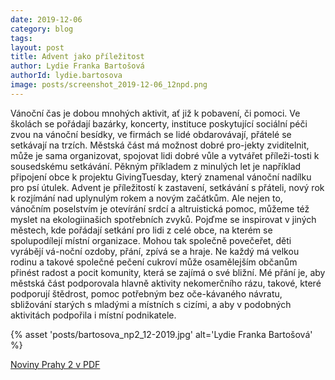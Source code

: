 ```yaml
---
date: 2019-12-06
category: blog
tags:
layout: post
title: Advent jako příležitost
author: Lydie Franka Bartošová
authorId: lydie.bartosova
image: posts/screenshot_2019-12-06_12npd.png
---
```

Vánoční čas je dobou mnohých  aktivit, ať již k pobavení, či pomoci. Ve  školách  se  pořádají bazárky, koncerty, instituce  poskytující sociální péči zvou na vánoční besídky, ve firmách se lidé obdarovávají, přátelé se setkávají na trzích. Městská část má možnost dobré pro-jekty  zviditelnit,  může  je  sama  organizovat,  spojovat  lidi  dobré  vůle  a  vytvářet  příleži-tosti  k sousedskému  setkávání.  Pěkným  příkladem  z  minulých  let  je  například  připojení  obce k projektu GivingTuesday, který  znamenal  vánoční  nadílku pro psí útulek. Advent je příležitostí k zastavení, setkávání s přáteli, nový rok k rozjímání  nad  uplynulým  rokem  a novým začátkům. Ale nejen to, vánočním poselstvím je otevírání   srdcí a altruistická   pomoc,  můžeme  též  myslet  na ekologiinašich spotřebních zvyků. Pojďme se inspirovat v jiných městech, kde pořádají setkání pro lidi z celé obce, na kterém se  spolupodílejí  místní  organizace.  Mohou  tak  společně  povečeřet, děti vyrábějí   vá-noční  ozdoby,  přání,  zpívá  se  a  hraje.  Ne  každý má velkou rodinu  a  takové společné pečení cukroví může  osamělejším občanům  přinést  radost  a pocit komunity, která se zajímá o své bližní.  Mé  přání je, aby městská  část podporovala hlavně aktivity nekomerčního rázu, takové,  které  podporují  štědrost,  pomoc  potřebným  bez  oče-kávaného  návratu,  sbližování  starých  s  mladými  a  místních  s  cizími,  a  aby  v  podobných  aktivitách  podpořila  i  místní  podnikatele.

{% asset 'posts/bartosova_np2_12-2019.jpg' alt='Lydie Franka Bartošová' %}

[Noviny Prahy 2 v PDF](http://praha2.cz/file/dLu1/12npd-d.pdf)
